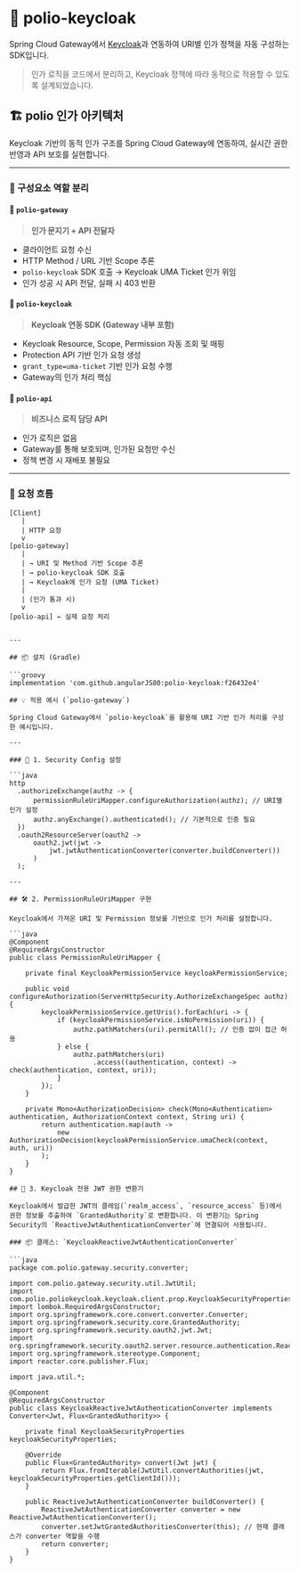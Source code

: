 # 🔐 polio-keycloak

Spring Cloud Gateway에서 [Keycloak](https://www.keycloak.org/)과 연동하여 URI별 인가 정책을 자동 구성하는 SDK입니다.

> 인가 로직을 코드에서 분리하고, Keycloak 정책에 따라 동적으로 적용할 수 있도록 설계되었습니다.

## 🏗️ polio 인가 아키텍처

Keycloak 기반의 동적 인가 구조를 Spring Cloud Gateway에 연동하여, 실시간 권한 반영과 API 보호를 실현합니다.

---

### 📌 구성요소 역할 분리

#### 🧩 `polio-gateway`
> **인가 문지기 + API 전달자**

- 클라이언트 요청 수신
- HTTP Method / URL 기반 Scope 추론
- `polio-keycloak` SDK 호출 → Keycloak UMA Ticket 인가 위임
- 인가 성공 시 API 전달, 실패 시 403 반환

#### 🧩 `polio-keycloak`
> **Keycloak 연동 SDK (Gateway 내부 포함)**

- Keycloak Resource, Scope, Permission 자동 조회 및 매핑
- Protection API 기반 인가 요청 생성
- `grant_type=uma-ticket` 기반 인가 요청 수행
- Gateway의 인가 처리 핵심

#### 🧩 `polio-api`
> **비즈니스 로직 담당 API**

- 인가 로직은 없음
- Gateway를 통해 보호되며, 인가된 요청만 수신
- 정책 변경 시 재배포 불필요

---

### 🔄 요청 흐름

```plaintext
[Client]
   |
   | HTTP 요청
   v
[polio-gateway]
   |
   | → URI 및 Method 기반 Scope 추론
   | → polio-keycloak SDK 호출
   | → Keycloak에 인가 요청 (UMA Ticket)
   |
   | (인가 통과 시)
   v
[polio-api] ← 실제 요청 처리


---

## 📦 설치 (Gradle)

```groovy
implementation 'com.github.angularJS80:polio-keycloak:f26432e4'

## 💡 적용 예시 (`polio-gateway`)

Spring Cloud Gateway에서 `polio-keycloak`을 활용해 URI 기반 인가 처리를 구성한 예시입니다.

---

### 🔧 1. Security Config 설정

```java
http
  .authorizeExchange(authz -> {
      permissionRuleUriMapper.configureAuthorization(authz); // URI별 인가 설정
      authz.anyExchange().authenticated(); // 기본적으로 인증 필요
  })
  .oauth2ResourceServer(oauth2 -> 
      oauth2.jwt(jwt -> 
          jwt.jwtAuthenticationConverter(converter.buildConverter())
      )
  );

---

## 🛠️ 2. PermissionRuleUriMapper 구현

Keycloak에서 가져온 URI 및 Permission 정보를 기반으로 인가 처리를 설정합니다.

```java
@Component
@RequiredArgsConstructor
public class PermissionRuleUriMapper {

    private final KeycloakPermissionService keycloakPermissionService;

    public void configureAuthorization(ServerHttpSecurity.AuthorizeExchangeSpec authz) {
        keycloakPermissionService.getUris().forEach(uri -> {
            if (keycloakPermissionService.isNoPermission(uri)) {
                authz.pathMatchers(uri).permitAll(); // 인증 없이 접근 허용
            } else {
                authz.pathMatchers(uri)
                     .access((authentication, context) -> check(authentication, context, uri));
            }
        });
    }

    private Mono<AuthorizationDecision> check(Mono<Authentication> authentication, AuthorizationContext context, String uri) {
        return authentication.map(auth -> 
            new AuthorizationDecision(keycloakPermissionService.umaCheck(context, auth, uri))
        );
    }
}

## 🔐 3. Keycloak 전용 JWT 권한 변환기

Keycloak에서 발급한 JWT의 클레임(`realm_access`, `resource_access` 등)에서 권한 정보를 추출하여 `GrantedAuthority`로 변환합니다. 이 변환기는 Spring Security의 `ReactiveJwtAuthenticationConverter`에 연결되어 사용됩니다.

### 📦 클래스: `KeycloakReactiveJwtAuthenticationConverter`

```java
package com.polio.gateway.security.converter;

import com.polio.gateway.security.util.JwtUtil;
import com.polio.poliokeycloak.keycloak.client.prop.KeycloakSecurityProperties;
import lombok.RequiredArgsConstructor;
import org.springframework.core.convert.converter.Converter;
import org.springframework.security.core.GrantedAuthority;
import org.springframework.security.oauth2.jwt.Jwt;
import org.springframework.security.oauth2.server.resource.authentication.ReactiveJwtAuthenticationConverter;
import org.springframework.stereotype.Component;
import reactor.core.publisher.Flux;

import java.util.*;

@Component
@RequiredArgsConstructor
public class KeycloakReactiveJwtAuthenticationConverter implements Converter<Jwt, Flux<GrantedAuthority>> {

    private final KeycloakSecurityProperties keycloakSecurityProperties;

    @Override
    public Flux<GrantedAuthority> convert(Jwt jwt) {
        return Flux.fromIterable(JwtUtil.convertAuthorities(jwt, keycloakSecurityProperties.getClientId()));
    }

    public ReactiveJwtAuthenticationConverter buildConverter() {
        ReactiveJwtAuthenticationConverter converter = new ReactiveJwtAuthenticationConverter();
        converter.setJwtGrantedAuthoritiesConverter(this); // 현재 클래스가 converter 역할을 수행
        return converter;
    }
}

